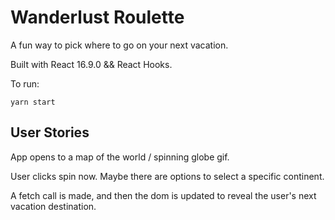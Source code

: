 # Wanderlust Roulette

A fun way to pick where to go on your next vacation. 

Built with React 16.9.0 && React Hooks. 

To run:

`yarn start`

## User Stories

App opens to a map of the world / spinning globe gif.

User clicks spin now. Maybe there are options to select a specific continent. 

A fetch call is made, and then the dom is updated to reveal the user's next vacation destination.